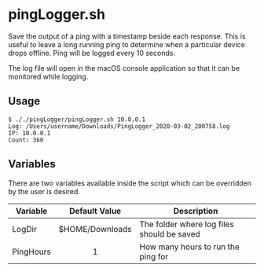 # pingLogger.sh
Save the output of a ping with a timestamp beside each response. This is useful to leave a long running ping to determine when a particular device drops offline. Ping will be logged every 10 seconds.

The log file will open in the macOS console application so that it can be monitored while logging.

## Usage
```console
$ ././pingLogger/pingLogger.sh 10.0.0.1
Log: /Users/username/Downloads/PingLogger_2020-03-02_200758.log
IP: 10.0.0.1
Count: 360
```

## Variables
There are two variables available inside the script which can be overridden by the user is desired.

| Variable  | Default Value   | Description                                |
| --------- |:---------------:| ------------------------------------------ |
| LogDir    | $HOME/Downloads | The folder where log files should be saved |
| PingHours | 1               | How many hours to run the ping for         |